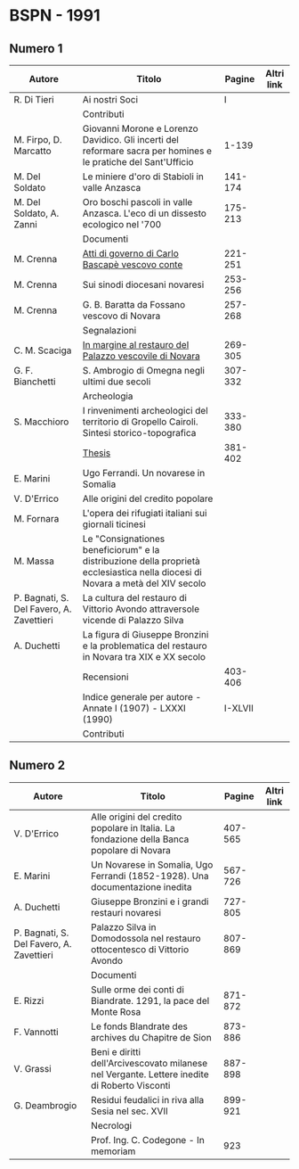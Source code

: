 # BSPN - 1991

## Numero 1

| Autore                                   | Titolo                                                                                                                          | Pagine  | Altri link |
|------------------------------------------|---------------------------------------------------------------------------------------------------------------------------------|---------|------------|
| R. Di Tieri                              | Ai nostri Soci                                                                                                                  | I       |            |
|                                          | Contributi                                                                                                                      |         |            |
| M. Firpo, D. Marcatto                    | Giovanni Morone e Lorenzo Davidico. Gli incerti del reformare sacra per homines e le pratiche del Sant'Ufficio                  | 1-139   |            |
| M. Del Soldato                           | Le miniere d'oro di Stabioli in valle Anzasca                                                                                   | 141-174 |            |
| M. Del Soldato, A. Zanni                 | Oro boschi pascoli in valle Anzasca. L'eco di un dissesto ecologico nel '700                                                    | 175-213 |            |
|                                          | Documenti                                                                                                                       |         |            |
| M. Crenna                                | [Atti di governo di Carlo Bascapè vescovo conte](https://en.calameo.com/read/0047331280ab4cc8f69d1)                             | 221-251 |            |
| M. Crenna                                | Sui sinodi diocesani novaresi                                                                                                   | 253-256 |            |
| M. Crenna                                | G. B. Baratta da Fossano vescovo di Novara                                                                                      | 257-268 |            |
|                                          | Segnalazioni                                                                                                                    |         |            |
| C. M. Scaciga                            | [In margine al restauro del Palazzo vescovile di Novara](http://www.ssno.it/BSPNo/1991_Scaciga_lo.pdf)                          | 269-305 |            |
| G. F. Bianchetti                         | S. Ambrogio di Omegna negli ultimi due secoli                                                                                   | 307-332 |            |
|                                          | Archeologia                                                                                                                     |         |            |
| S. Macchioro                             | I rinvenimenti archeologici del territorio di Gropello Cairoli. Sintesi storico-topografica                                     | 333-380 |            |
|                                          | [Thesis](http://www.ssno.it/BSPNo/bspn_thesis.html#1991)                                                                        | 381-402 |            |
| E. Marini                                | Ugo Ferrandi. Un novarese in Somalia                                                                                            |         |            |
| V. D'Errico                              | Alle origini del credito popolare                                                                                               |         |            |
| M. Fornara                               | L'opera dei rifugiati italiani sui giornali ticinesi                                                                            |         |            |
| M. Massa                                 | Le "Consignationes beneficiorum" e la distribuzione della proprietà ecclesiastica nella diocesi di Novara a metà del XIV secolo |         |            |
| P. Bagnati, S. Del Favero, A. Zavettieri | La cultura del restauro di Vittorio Avondo attraversole vicende di Palazzo Silva                                                |         |            |
| A. Duchetti                              | La figura di Giuseppe Bronzini e la problematica del restauro in Novara tra XIX e XX secolo                                     |         |            |
|                                          | Recensioni                                                                                                                      | 403-406 |            |
|                                          | Indice generale per autore - Annate I (1907) - LXXXI (1990)                                                                     | I-XLVII |            |
|                                          | Contributi                                                                                                                      |         |            |

## Numero 2

| Autore                                   | Titolo                                                                                       | Pagine  | Altri link |
|------------------------------------------|----------------------------------------------------------------------------------------------|---------|------------|
| V. D'Errico                              | Alle origini del credito popolare in Italia. La fondazione della Banca popolare di Novara    | 407-565 |            |
| E. Marini                                | Un Novarese in Somalia, Ugo Ferrandi (1852-1928). Una documentazione inedita                 | 567-726 |            |
| A. Duchetti                              | Giuseppe Bronzini e i grandi restauri novaresi                                               | 727-805 |            |
| P. Bagnati, S. Del Favero, A. Zavettieri | Palazzo Silva in Domodossola nel restauro ottocentesco di Vittorio Avondo                    | 807-869 |            |
|                                          | Documenti                                                                                    |         |            |
| E. Rizzi                                 | Sulle orme dei conti di Biandrate. 1291, la pace del Monte Rosa                              | 871-872 |            |
| F. Vannotti                              | Le fonds Blandrate des archives du Chapitre de Sion                                          | 873-886 |            |
| V. Grassi                                | Beni e diritti dell'Arcivescovato milanese nel Vergante. Lettere inedite di Roberto Visconti | 887-898 |            |
| G. Deambrogio                            | Residui feudalici in riva alla Sesia nel sec. XVII                                           | 899-921 |            |
|                                          | Necrologi                                                                                    |         |            |
|                                          | Prof. Ing. C. Codegone - In memoriam                                                         | 923     |            |
